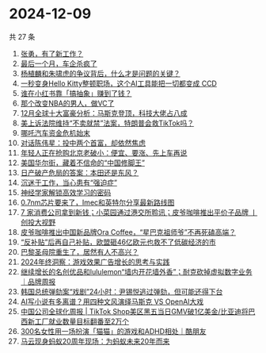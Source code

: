 # 2024-12-09

共 27 条

<!-- BEGIN 36KR -->
<!-- 最后更新时间 2024-12-09 04:01:17 +0800 -->
1. [张勇，有了新工作？](https://36kr.com/p/3068197913014921)
1. [最后一个月，车企杀疯了](https://36kr.com/p/3068068450923142)
1. [杨植麟和朱啸虎的争议背后，什么才是问题的关键？](https://36kr.com/p/3069552555471491)
1. [一秒变身Hello Kitty整顿职场，这个AI工具能把一切都变成 CCD](https://36kr.com/p/3069685241361030)
1. [谁在小红书靠「搞抽象」赚到了钱？](https://36kr.com/p/3067642006057864)
1. [那个改变NBA的男人，做VC了](https://36kr.com/p/3069641334584194)
1. [12月全球十大富豪分析：马斯克登顶，科技大佬占八成](https://36kr.com/p/3068390606926727)
1. [美上诉法院维持“不卖就禁”法案，特朗普会救TikTok吗？](https://36kr.com/p/3068817527632772)
1. [哪吒汽车资金危机始末](https://36kr.com/p/3069530787872515)
1. [对话陈伟星：投中两个首富，却依然焦虑](https://36kr.com/p/3067009031142917)
1. [年轻人正在抢购北京老破小：便宜、要涨、先上车再说](https://36kr.com/p/3054500114796935)
1. [美国华尔街，藏着不信命的“中国修脚王”](https://36kr.com/p/3068363143738245)
1. [日产破产危局的答案：本田还是东风？](https://36kr.com/p/3069464627655558)
1. [沉迷于工作，当心患有“强迫症”](https://36kr.com/p/3069462778327944)
1. [神经学家解锁高效学习的密码](https://36kr.com/p/3066992376722056)
1. [0.7nm芯片要来了，Imec和英特尔分享最新路线图](https://36kr.com/p/3069656731562886)
1. [7 家消费公司拿到新钱；小菜园通过港交所聆讯；皮爷咖啡推出平价子品牌 丨创投大视野](https://36kr.com/p/3068133244383875)
1. [皮爷咖啡推出中国新品牌Ora Coffee，“星巴克祖师爷”不再死磕高端？](https://36kr.com/p/3067492788187780)
1. [“反补贴”后再自己补贴，欧盟砸46亿欧元也救不了低碳经济的市](https://36kr.com/p/3069481276076929)
1. [巴黎圣母院重生了，居然有人不高兴？](https://36kr.com/p/3069517776384644)
1. [2024年终洞察：游戏效果广告增长的思考与实践](https://36kr.com/p/3062826863099398)
1. [继续增长的名创优品和lululemon“墙内开花墙外香”；耐克砍掉虚拟数字业务｜品牌周报](https://36kr.com/p/3068263121056647)
1. [韩国总统弹劾案“戏剧”24小时：尹锡悦逃过弹劾，但可能还得下台](https://36kr.com/p/3068994072031873)
1. [AI写小说有多离谱？用四种文风演绎马斯克 VS OpenAI大戏](https://36kr.com/p/3069637320848261)
1. [中国公司全球化周报 | TikTok Shop美区黑五当日GMV破1亿美金/比亚迪将巴西新工厂就业数量目标翻番至2万个](https://36kr.com/p/3067283664139143)
1. [300名女性用一场扮演「猫猫」的游戏和ADHD相处｜酷朋友](https://36kr.com/p/3067545167953671)
1. [马云现身蚂蚁20周年现场：为蚂蚁未来20年而来](https://36kr.com/p/3070221367112576)
<!-- END 36KR -->